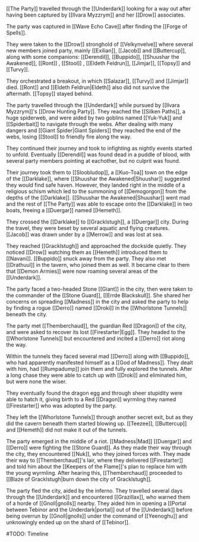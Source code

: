 [[The Party]] travelled through the [[Underdark]] looking for a way out after having been captured by [[Ilvara Myzzrym]] and her [[Drow]] associates.

The party was captured in [[Wave Echo Cave]] after finding the [[Forge of Spells]].

They were taken to the [[Drow]] stronghold of [[Velkynvelve]] where several new members joined party, mainly [[Exilian]], [[Jacob]] and [[Buttercup]], along with some companions: [[Derendil]], [[Buppido]], [[Shuushar the Awakened]], [[Ront]] , [[Stool]] , [[Eldeth Feldrun]], [[Jimjar]], [[Topsy]] and [[Turvy]].

They orchestrated a breakout, in which [[Salazar]], [[Turvy]] and [[Jimjar]] died. [[Ront]] and [[Eldeth Feldrun|Eldeth]] also did not survive the aftermath. [[Topsy]] stayed behind.

The party travelled through the [[Underdark]] while pursued by [[Ilvara Myzzrym]]'s [[Drow Hunting Party]]. They reached the [[Silken Paths]], a huge spiderweb, and were aided by two goblins named [[Yuk-Yuk]] and [[Spiderbait]] to navigate through the webs. After dealing with many dangers and [[Giant Spider|Giant Spiders]] they reached the end of the webs, losing [[Stool]] to friendly fire along the way.

They continued their journey and took to infighting as nightly events started to unfold. Eventually [[Derendil]] was found dead in a puddle of blood, with several party members pointing at eachother, but no culprit was found.

Their journey took them to [[Sloobludop]], a [[Kuo-Toa]] town on the edge of the [[Darklake]], where [[Shuushar the Awakened|Shuushar]] suggested they would find safe haven. However, they landed right in the middle of a religious schism which led to the summoning of [[Demogorgon]] from the depths of the [[Darklake]]. [[Shuushar the Awakened|Shuushar]] went mad and the rest of [[The Party]] was able to escape onto the [[Darklake]] in two boats, freeing a [[Duergar]] named [[Hemeth]].

They crossed the [[Darklake]] to [[Gracklstugh]], a [[Duergar]] city. During the travel, they were beset by several aquatic and flying creatures. [[Jacob]] was drawn under by a [[Merrow]] and was lost at sea.

They reached [[Gracklstugh]] and approached the dockside quietly. They noticed [[Drow]] watching them as [[Hemeth]] introduced them to [[Navani]]. [[Buppido]] snuck away from the party. They also met [[Drathuul]] in the tavern, who joined them as well. It became clear to them that [[Demon Armies]] were now roaming several areas of the [[Underdark]].

The party faced a two-headed Stone [[Giant]] in the city, then were taken to the commander of the [[Stone Guard]], [[Errde Blackskull]]. She shared her concerns on spreading [[Madness]] in the city and asked the party to help by finding a rogue [[Derro]] named [[Droki]] in the [[Whorlstone Tunnels]] beneath the city.

The party met [[Themberchaud]], the guardian Red [[Dragon]] of the city, and were asked to recover its lost [[Firestarter|Egg]]. They headed to the [[Whorlstone Tunnels]] but encountered and incited a [[Derro]] riot along the way.

Within the tunnels they faced several mad [[Derro]] along with [[Buppido]], who had apparently manifested himself as a [[God of Madness]]. They dealt with him, had [[Rumpadump]] join them and fully explored the tunnels. After a long chase they were able to catch up with [[Droki]] and eliminated him, but were none the wiser.

They eventually found the dragon egg and through sheer stupidity were able to hatch it, giving birth to a Red [[Dragon]] wyrmling they named [[Firestarter]] who was adopted by the party.

They left the [[Whorlstone Tunnels]] through another secret exit, but as they did the cavern beneath them started blowing up. [[Teezee]], [[Buttercup]] and [[Hemeth]] did not make it out of the tunnels.

The party emerged in the middle of a riot. [[Madness|Mad]] [[Duergar]] and [[Derro]] were fighting the [[Stone Guard]]. As they made their way through the city, they encountered [[Nuk]], who they joined forces with. They made their way to [[Themberchaud]]'s lair, where they delivered [[Firestarter]] and told him about the [[Keepers of the Flame]]'s plan to replace him with the young wyrmling. After hearing this, [[Themberchaud]] proceeded to [[Blaze of Gracklstugh|burn down the city of Gracklstugh]].

The party fled the city, aided by the inferno. They travelled several days through the [[Underdark]] and encountered [[Grazillax]], who warned them of a horde of [[Gnoll|gnolls]] nearby. They aided him in opening a [[Portal between Tebinor and the Underdark|portal]] out of the [[Underdark]] before being overrun by [[Gnoll|gnolls]] under the command of [[Yeenoghu]] and unknowingly ended up on the shard of [[Tebinor]].

#TODO: Timeline